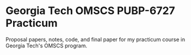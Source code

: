 # Georgia Tech OMSCS PUBP-6727 Practicum

Proposal papers, notes, code, and final paper for my practicum course in Georgia Tech's OMSCS program. 
